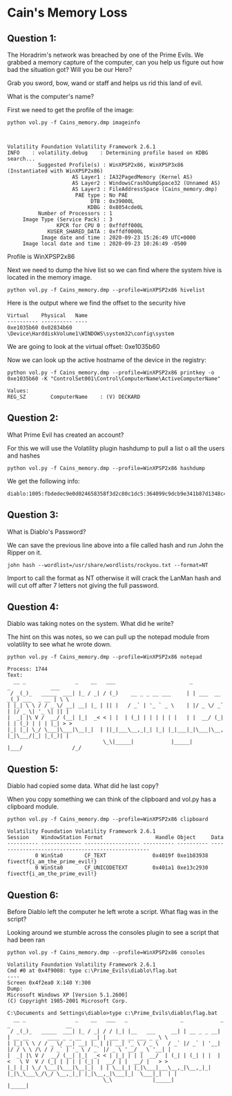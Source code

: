 # Cain's Memory Loss

## Question 1:

The Horadrim's network was breached by one of the Prime Evils. We grabbed a memory capture of the computer, can you help us figure out how bad the situation got? Will you be our Hero?

Grab you sword, bow, wand or staff and helps us rid this land of evil.

What is the computer's name?

First we need to get the profile of the image:

```
python vol.py -f Cains_memory.dmp imageinfo



Volatility Foundation Volatility Framework 2.6.1
INFO    : volatility.debug    : Determining profile based on KDBG search...
          Suggested Profile(s) : WinXPSP2x86, WinXPSP3x86 (Instantiated with WinXPSP2x86)
                     AS Layer1 : IA32PagedMemory (Kernel AS)
                     AS Layer2 : WindowsCrashDumpSpace32 (Unnamed AS)
                     AS Layer3 : FileAddressSpace (Cains_memory.dmp)
                      PAE type : No PAE
                           DTB : 0x39000L
                          KDBG : 0x8054cde0L
          Number of Processors : 1
     Image Type (Service Pack) : 3
                KPCR for CPU 0 : 0xffdff000L
             KUSER_SHARED_DATA : 0xffdf0000L
           Image date and time : 2020-09-23 15:26:49 UTC+0000
     Image local date and time : 2020-09-23 10:26:49 -0500
```

Profile is WinXPSP2x86

Next we need to dump the hive list so we can find where the system hive is located in the memory image.

```
python vol.py -f Cains_memory.dmp --profile=WinXPSP2x86 hivelist
```

Here is the output where we find the offset to the security hive

```
Virtual    Physical   Name
---------- ---------- ----
0xe1035b60 0x02834b60 \Device\HarddiskVolume1\WINDOWS\system32\config\system
```

We are going to look at the virtual offset: 0xe1035b60&#x20;

Now we can look up the active hostname of the device in the registry:

```
python vol.py -f Cains_memory.dmp --profile=WinXPSP2x86 printkey -o 0xe1035b60 -K "ControlSet001\Control\ComputerName\ActiveComputerName"

Values:
REG_SZ        ComputerName    : (V) DECKARD
```

## Question 2:

What Prime Evil has created an account?

For this we will use the Volatility plugin hashdump to pull a list o all the users and hashes

```
python vol.py -f Cains_memory.dmp --profile=WinXPSP2x86 hashdump
```

We get the following info:

```
diablo:1005:fbdedec9e0d024658358f3d2c80c1dc5:364099c9dcb9e341b87d1348c4297d6c:::
```

## Question 3:

What is Diablo's Password?

We can save the previous line above into a file called hash and run John the Ripper on it.

```
john hash --wordlist=/usr/share/wordlists/rockyou.txt --format=NT
```

Import to call the format as NT otherwise it will crack the LanMan hash and will cut off after 7 letters not giving the full password.

## Question 4:

Diablo was taking notes on the system. What did he write?

The hint on this was notes, so we can pull up the notepad module from volatility to see what he wrote down.

```
python vol.py -f Cains_memory.dmp --profile=WinXPSP2x86 notepad 
```

```
Process: 1744
Text:
  __ _                _    __   ___                        _            _             ___   
 / _(_)_   _____  ___| |_ / _| / (_)    __ _ _ __ ___     | | ___  __ _(_) ___  _ __ | \ \  
| |_| \ \ / / _ \/ __| __| |_ | || |   / _` | '_ ` _ \    | |/ _ \/ _` | |/ _ \| '_ \| || | 
|  _| |\ V /  __/ (__| |_|  _< < | |  | (_| | | | | | |   | |  __/ (_| | | (_) | | | |_| > >
|_| |_| \_/ \___|\___|\__|_|  | ||_|___\__,_|_| |_| |_|___|_|\___|\__, |_|\___/|_| |_(_)| | 
                               \_\|_____|            |_____|      |___/                /_/  

```

## Question 5:

Diablo had copied some data. What did he last copy?

When you copy something we can think of the clipboard and vol.py has a clipboard module.

```
python vol.py -f Cains_memory.dmp --profile=WinXPSP2x86 clipboard
```

```
Volatility Foundation Volatility Framework 2.6.1
Session    WindowStation Format                 Handle Object     Data                                              
---------- ------------- ------------------ ---------- ---------- --------------------------------------------------                                               
         0 WinSta0       CF_TEXT               0x4019f 0xe1b83938 fivectf{i_am_the_prime_evil!}                     
         0 WinSta0       CF_UNICODETEXT        0x401a1 0xe13c2930 fivectf{i_am_the_prime_evil!}
```

## Question 6:

Before Diablo left the computer he left wrote a script. What flag was in the script?

Looking around we stumble across the consoles plugin to see a script that had been ran

```
python vol.py -f Cains_memory.dmp --profile=WinXPSP2x86 consoles
```

```
Volatility Foundation Volatility Framework 2.6.1
Cmd #0 at 0x4f9008: type c:\Prime_Evils\diablo\flag.bat
----
Screen 0x4f2ea0 X:140 Y:300
Dump:
Microsoft Windows XP [Version 5.1.2600]                                                                                         
(C) Copyright 1985-2001 Microsoft Corp.                                                                                         
                                                                                                                                
C:\Documents and Settings\diablo>type c:\Prime_Evils\diablo\flag.bat                                                            
  __ _                _    __   ___   _                 _            _                              _                  __       
 / _(_)_   _____  ___| |_ / _| / / |_| |__   ___     __| | __ _ _ __| | __ __      ____ _ _ __   __| | ___ _ __ ___ _ _\ \      
| |_| \ \ / / _ \/ __| __| |_ | || __| '_ \ / _ \   / _` |/ _` | '__| |/ / \ \ /\ / / _` | '_ \ / _` |/ _ \ '__/ _ \ '__| |     
|  _| |\ V /  __/ (__| |_|  _< < | |_| | | |  __/  | (_| | (_| | |  |   <   \ V  V / (_| | | | | (_| |  __/ | |  __/ |   > >    
|_| |_| \_/ \___|\___|\__|_|  | | \__|_| |_|\___|___\__,_|\__,_|_|  |_|\_\___\_/\_/ \__,_|_| |_|\__,_|\___|_|  \___|_|  | |     
                               \_\             |_____|                  |_____|                       
```
